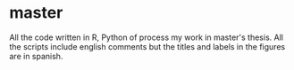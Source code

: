 # master
All the code written in R, Python of process my work in master's thesis. 
All the scripts include english comments but the titles and labels in the figures are in spanish.

